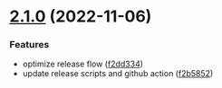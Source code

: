 # [2.1.0](https://github.com/wangkaiwd/typescript-library-template/compare/v2.0.5...v2.1.0) (2022-11-06)


### Features

* optimize release flow ([f2dd334](https://github.com/wangkaiwd/typescript-library-template/commit/f2dd3344710d9bc7f40dd2d51fe6df5793ee4f81))
* update release scripts and github action ([f2b5852](https://github.com/wangkaiwd/typescript-library-template/commit/f2b5852ba4d8a7b98b46d9301bcb220da490ddf8))



